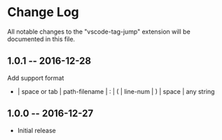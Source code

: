 # Change Log
All notable changes to the "vscode-tag-jump" extension will be documented in this file.

## 1.0.1 -- 2016-12-28

Add support format
- | space or tab | path-filename | : | ( | line-num | ) | space | any string 

## 1.0.0 -- 2016-12-27

- Initial release
